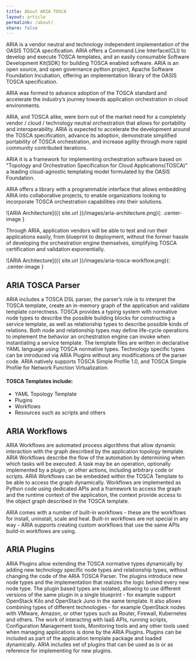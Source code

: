 ```yaml
---
title: About ARIA TOSCA
layout: article
permalink: /about/
share: false
---
```


ARIA is a vendor neutral and technology independent implementation of the OASIS TOSCA specification. ARIA offers a Command Line Interface(CLI) to develop and execute TOSCA templates, and an easily consumable Software Development Kit(SDK) for building TOSCA enabled software. ARIA is an open source, and open governance python project, Apache Software Foundation Incubation, offering an implementation library of the OASIS TOSCA specification.

ARIA was formed to advance adoption of the TOSCA standard and accelerate the industry’s journey towards application orchestration in cloud environments.

ARIA, and TOSCA alike, were born out of the market need for a completely vendor / cloud / technology neutral orchestration that allows for portability and interoperability. ARIA is expected to accelerate the development around the TOSCA specification, advance its adoption, demonstrate simplified portability of TOSCA orchestration, and increase agility through more rapid community contributed iterations.

ARIA it is a framework for implementing orchestration software based on "Topology and Orchestration Specification for Cloud Applications(TOSCA)" a leading cloud-agnostic templating model formulated by the OASIS Foundation.

ARIA offers a library with a programmable interface that allows embedding ARIA into collaborative projects, to enable organizations looking to incorporate TOSCA orchestration capabilities into their solutions.


![ARIA Architecture]({{ site.url }}/images/aria-architecture.png){: .center-image }



Through ARIA, application vendors will be able to test and run their applications easily, from blueprint to deployment, without the former hassle of developing the orchestration engine themselves, simplifying TOSCA certification and validation exponentially.



![ARIA Architecture]({{ site.url }}/images/aria-tosca-workflow.png){: .center-image }

## ARIA TOSCA Parser
ARIA includes a TOSCA DSL parser, the parser’s role is to interpret the TOSCA template, create an in-memory graph of the application and validate template correctness. TOSCA provides a typing system with normative node types to describe the possible building blocks for constructing a service template, as well as relationship types to describe possible kinds of relations. Both node and relationship types may define life-cycle operations to implement the behavior an orchestration engine can invoke when instantiating a service template. The template files are written in declarative YAML language using TOSCA normative types. Technology specific types can be introduced via ARIA Plugins without any modifications of the parser code. ARIA natively supports TOSCA Simple Profile 1.0, and TOSCA Simple Profile for Network Function Virtualization.

#### TOSCA Templates include:
- YAML Topology Template
- Plugins  
- Workflows
- Resources such as scripts and others

## ARIA Workflows
ARIA Workflows are automated process algorithms that allow dynamic interaction with the graph described by the application topology template. ARIA Workflows describe the flow of the automation by determining when which tasks will be executed. A task may be an operation, optionally implemented by a plugin, or other actions, including arbitrary code or scripts. ARIA Workflows can be embedded within the TOSCA Template to be able to access the graph dynamically. Workflows are implemented as Python code using dedicated APIs and a framework to access the graph and the runtime context of the application, the context provide access to the object graph described in the TOSCA template.

ARIA comes with a number of built-in workflows - these are the workflows for install, uninstall, scale and heal. Built-in workflows are not special in any way - ARIA supports creating custom workflows that use the same APIs build-in workflows are using.


## ARIA Plugins
ARIA Plugins allow extending the TOSCA normative types dynamically by adding new technology specific node types and relationship types, without changing the code of the ARIA TOSCA Parser. The plugins introduce new node types and the implementation that realizes the logic behind every new node type. The plugin based types are isolated, allowing to use different versions of the same plugin in a single blueprint - for example support OpenStack Kilo and OpenStack Juno in the same template. It also allows combining types of different technologies - for example OpenStack nodes with VMware, Amazon, or other types such as Router, Firewall, Kubernetes and others. The work of interacting with IaaS APIs, running scripts, Configuration Management tools, Monitoring tools and any other tools used when managing applications is done by the ARIA Plugins. Plugins can be included as part of the application template package and loaded dynamically. ARIA includes set of plugins that can be used as is or as reference for implementing for new plugins.
